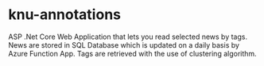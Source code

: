 # knu-annotations
ASP .Net Core Web Application that lets you read selected news by tags. News are stored in SQL Database which is updated on a daily basis by Azure Function App. Tags are retrieved with the use of clustering algorithm.
